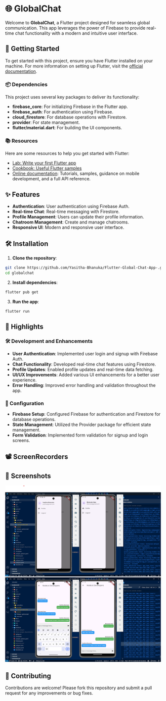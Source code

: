 # 🌐 GlobalChat

Welcome to **GlobalChat**, a Flutter project designed for seamless global communication. This app leverages the power of Firebase to provide real-time chat functionality with a modern and intuitive user interface.

## 🚀 Getting Started

To get started with this project, ensure you have Flutter installed on your machine. For more information on setting up Flutter, visit the [official documentation](https://docs.flutter.dev/get-started/install).

### 📦 Dependencies

This project uses several key packages to deliver its functionality:

- **firebase_core**: For initializing Firebase in the Flutter app.
- **firebase_auth**: For authentication using Firebase.
- **cloud_firestore**: For database operations with Firestore.
- **provider**: For state management.
- **flutter/material.dart**: For building the UI components.

### 📚 Resources

Here are some resources to help you get started with Flutter:

- [Lab: Write your first Flutter app](https://docs.flutter.dev/get-started/codelab)
- [Cookbook: Useful Flutter samples](https://docs.flutter.dev/cookbook)
- [Online documentation](https://docs.flutter.dev/): Tutorials, samples, guidance on mobile development, and a full API reference.

## ✨ Features

- **Authentication**: User authentication using Firebase Auth.
- **Real-time Chat**: Real-time messaging with Firestore.
- **Profile Management**: Users can update their profile information.
- **Chatroom Management**: Create and manage chatrooms.
- **Responsive UI**: Modern and responsive user interface.

## 🛠️ Installation

1. **Clone the repository**:
  ```sh
  git clone https://github.com/Yasitha-Bhanuka/Flutter-Global-Chat-App-.git
  cd globalchat
  ```

2. **Install dependencies**:
  ```sh
  flutter pub get
  ```

3. **Run the app**:
  ```sh
  flutter run
  ```

## 📜 Highlights

### 🛠️ Development and Enhancements

- **User Authentication**: Implemented user login and signup with Firebase Auth.
- **Chat Functionality**: Developed real-time chat features using Firestore.
- **Profile Updates**: Enabled profile updates and real-time data fetching.
- **UI/UX Improvements**: Added various UI enhancements for a better user experience.
- **Error Handling**: Improved error handling and validation throughout the app.

### 🔧 Configuration

- **Firebase Setup**: Configured Firebase for authentication and Firestore for database operations.
- **State Management**: Utilized the Provider package for efficient state management.
- **Form Validation**: Implemented form validation for signup and login screens.

## 📽 ScreenRecorders


## 📸 Screenshots

![Seperate Logins](assets/logins.png)
![Chat Screens](assets/chats.png)

## 🤝 Contributing

Contributions are welcome! Please fork this repository and submit a pull request for any improvements or bug fixes.



